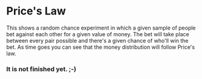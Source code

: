 # Price's Law

This shows a random chance experiment in which a given sample of people bet against each other for a given value of money. 
The bet will take place between every pair possible and there's a given chance of who'll win the bet.
As time goes you can see that the money distribution will follow Price's law.

### It is not finished yet. ;-)